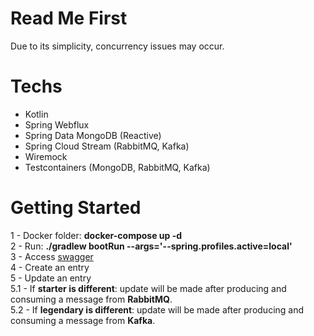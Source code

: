 # Read Me First
Due to its simplicity, concurrency issues may occur.

# Techs
- Kotlin
- Spring Webflux
- Spring Data MongoDB (Reactive)
- Spring Cloud Stream (RabbitMQ, Kafka)
- Wiremock
- Testcontainers (MongoDB, RabbitMQ, Kafka)

# Getting Started
1 - Docker folder: <b>docker-compose up -d</b><br />
2 - Run: <b>./gradlew bootRun --args='--spring.profiles.active=local'</b><br />
3 - Access [swagger](http://localhost:8080/webjars/swagger-ui/index.html)<br />
4 - Create an entry<br />
5 - Update an entry<br />
5.1 - If <b>starter is different</b>: update will be made after producing and consuming a message from <b>RabbitMQ</b>.<br />
5.2 - If <b>legendary is different</b>: update will be made after producing and consuming a message from <b>Kafka</b>.<br />
